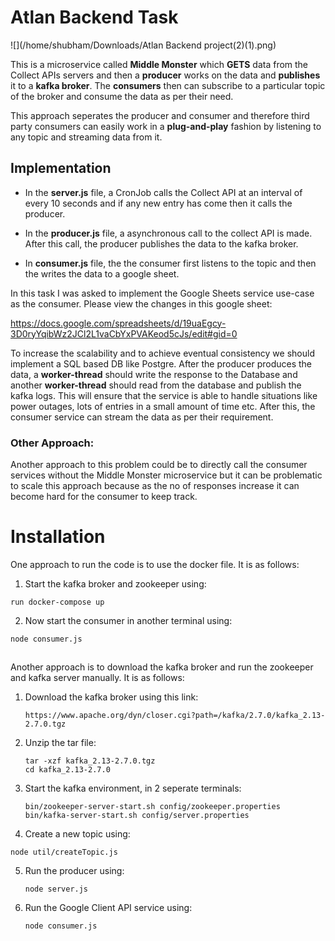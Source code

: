 # Atlan Backend Task

![](/home/shubham/Downloads/Atlan Backend project(2)(1).png)



This is a microservice called **Middle Monster** which **GETS** data from the Collect APIs servers and then a **producer** works on the data and **publishes** it to a **kafka broker**. The **consumers** then can subscribe to a particular topic of the broker and consume the data as per their need.

This approach seperates the producer and consumer and therefore third party consumers can easily work in a **plug-and-play** fashion by listening to any topic and streaming data from it.



## Implementation

* In the **server.js** file, a CronJob calls the Collect API at an interval of every 10 seconds and if any new entry has come then it calls the producer.

* In the **producer.js** file, a asynchronous call to the collect API is made. After this call, the producer publishes the data to the kafka broker.
* In **consumer.js** file, the the consumer first listens to the topic and then the writes the data to a google sheet.



In this task I was asked to implement the Google Sheets service use-case as the consumer. Please view the changes in this google sheet:

https://docs.google.com/spreadsheets/d/19uaEgcy-3D0ryYqibWz2JCl2L1vaCbYxPVAKeod5cJs/edit#gid=0



To increase the scalability and to achieve eventual consistency we should implement a SQL based DB like Postgre. After the producer produces the data, a **worker-thread** should write the response to the Database and another **worker-thread** should read from the database and publish the kafka logs. This will ensure that the service is able to handle situations like power outages, lots of entries in a small amount of time etc. After this, the consumer service can stream the data as per their requirement.



### Other Approach:

Another approach to this problem could be to directly call the consumer services without the Middle Monster microservice but it can be problematic to scale this approach because as the no of responses increase it can become hard for the consumer to keep track.



# Installation 

One approach to run the code is to use the docker file. It is as follows:

1. Start the kafka broker and zookeeper using:

```
run docker-compose up
```

2. Now start the consumer in another terminal using:

```
node consumer.js
```

## 

Another approach is to download the kafka broker and run the zookeeper and kafka server manually. It is as follows:

1. Download the kafka broker using this link:

   ```
   https://www.apache.org/dyn/closer.cgi?path=/kafka/2.7.0/kafka_2.13-2.7.0.tgz
   ```

2. Unzip the tar file:

   ```
   tar -xzf kafka_2.13-2.7.0.tgz
   cd kafka_2.13-2.7.0
   ```

3. Start the kafka environment, in 2 seperate terminals:

   ```
   bin/zookeeper-server-start.sh config/zookeeper.properties
   bin/kafka-server-start.sh config/server.properties
   ```

4.  Create a new topic using:

   ```
   node util/createTopic.js
   ```

5. Run the producer using:

   ```
   node server.js
   ```

6. Run the Google Client API service using:

   ```
   node consumer.js
   ```





